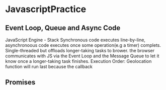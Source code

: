 # JavascriptPractice

## Event Loop, Queue and Async Code

JavaScript Engine - Stack
Synchronous code executes line-by-line, asynchronoous code executes once some operation(e.g a timer) complets. Single-threaded but offloads longer-taking tasks to brower. the browser communicates with JS via the Event Loop and the Message Queue to let it know once a longer-taking task finishes.
Execution Order: Geolocation function will run last because the callback

## Promises
